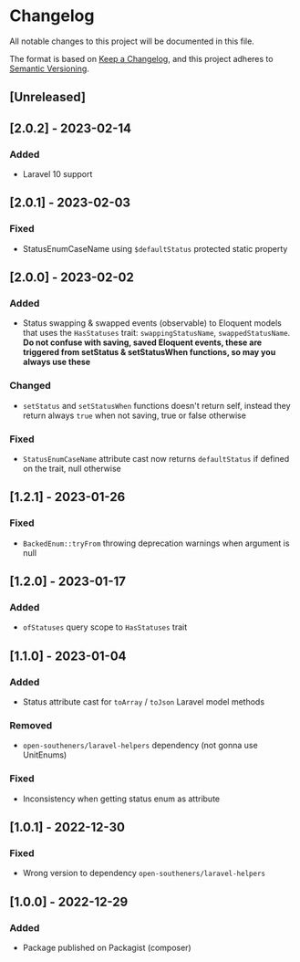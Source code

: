 # Changelog

All notable changes to this project will be documented in this file.

The format is based on [Keep a Changelog](https://keepachangelog.com/en/1.0.0/),
and this project adheres to [Semantic Versioning](https://semver.org/spec/v2.0.0.html).

## [Unreleased]

## [2.0.2] - 2023-02-14

### Added

- Laravel 10 support

## [2.0.1] - 2023-02-03

### Fixed

- StatusEnumCaseName using `$defaultStatus` protected static property

## [2.0.0] - 2023-02-02

### Added

- Status swapping & swapped events (observable) to Eloquent models that uses the `HasStatuses` trait: `swappingStatusName`, `swappedStatusName`. **Do not confuse with saving, saved Eloquent events, these are triggered from setStatus & setStatusWhen functions, so may you always use these**

### Changed

- `setStatus` and `setStatusWhen` functions doesn't return self, instead they return always `true` when not saving, true or false otherwise

### Fixed

- `StatusEnumCaseName` attribute cast now returns `defaultStatus` if defined on the trait, null otherwise

## [1.2.1] - 2023-01-26

### Fixed

- `BackedEnum::tryFrom` throwing deprecation warnings when argument is null

## [1.2.0] - 2023-01-17

### Added

- `ofStatuses` query scope to `HasStatuses` trait

## [1.1.0] - 2023-01-04

### Added

- Status attribute cast for `toArray` / `toJson` Laravel model methods

### Removed

- `open-southeners/laravel-helpers` dependency (not gonna use UnitEnums)

### Fixed

- Inconsistency when getting status enum as attribute

## [1.0.1] - 2022-12-30

### Fixed

- Wrong version to dependency `open-southeners/laravel-helpers`

## [1.0.0] - 2022-12-29

### Added

- Package published on Packagist (composer)
